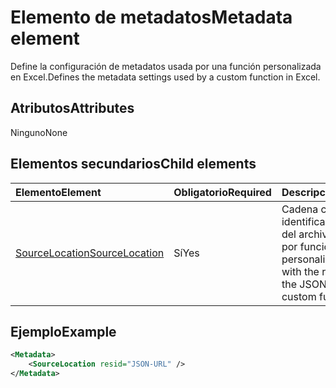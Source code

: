 # <a name="metadata-element"></a><span data-ttu-id="aca7b-101">Elemento de metadatos</span><span class="sxs-lookup"><span data-stu-id="aca7b-101">Metadata element</span></span>

<span data-ttu-id="aca7b-102">Define la configuración de metadatos usada por una función personalizada en Excel.</span><span class="sxs-lookup"><span data-stu-id="aca7b-102">Defines the metadata settings used by a custom function in Excel.</span></span>

## <a name="attributes"></a><span data-ttu-id="aca7b-103">Atributos</span><span class="sxs-lookup"><span data-stu-id="aca7b-103">Attributes</span></span>

<span data-ttu-id="aca7b-104">Ninguno</span><span class="sxs-lookup"><span data-stu-id="aca7b-104">None</span></span>

## <a name="child-elements"></a><span data-ttu-id="aca7b-105">Elementos secundarios</span><span class="sxs-lookup"><span data-stu-id="aca7b-105">Child elements</span></span>

|  <span data-ttu-id="aca7b-106">Elemento</span><span class="sxs-lookup"><span data-stu-id="aca7b-106">Element</span></span>  |  <span data-ttu-id="aca7b-107">Obligatorio</span><span class="sxs-lookup"><span data-stu-id="aca7b-107">Required</span></span>  |  <span data-ttu-id="aca7b-108">Descripción</span><span class="sxs-lookup"><span data-stu-id="aca7b-108">Description</span></span>  |
|:-----|:-----|:-----|
|  [<span data-ttu-id="aca7b-109">SourceLocation</span><span class="sxs-lookup"><span data-stu-id="aca7b-109">SourceLocation</span></span>](customfunctionssourcelocation.md)  |  <span data-ttu-id="aca7b-110">Sí</span><span class="sxs-lookup"><span data-stu-id="aca7b-110">Yes</span></span>  | <span data-ttu-id="aca7b-111">Cadena con el identificador de recurso del archivo JSON usado por funciones personalizadas.</span><span class="sxs-lookup"><span data-stu-id="aca7b-111">String with the resource id of the JSON file used by custom functions.</span></span> |

## <a name="example"></a><span data-ttu-id="aca7b-112">Ejemplo</span><span class="sxs-lookup"><span data-stu-id="aca7b-112">Example</span></span>

```xml
<Metadata>
    <SourceLocation resid="JSON-URL" />
</Metadata>
```
